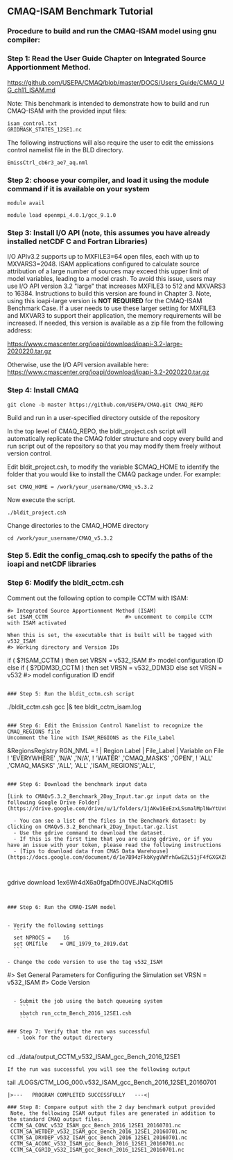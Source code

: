 ## CMAQ-ISAM Benchmark Tutorial ## 

### Procedure to build and run the CMAQ-ISAM model using gnu compiler: ###

### Step 1: Read the User Guide Chapter on Integrated Source Apportionment Method.
https://github.com/USEPA/CMAQ/blob/master/DOCS/Users_Guide/CMAQ_UG_ch11_ISAM.md

Note: This benchmark is intended to demonstrate how to build and run CMAQ-ISAM with the provided input files:
```
isam_control.txt
GRIDMASK_STATES_12SE1.nc
```

The following instructions will also require the user to edit the emissions control namelist file in the BLD directory.

```
EmissCtrl_cb6r3_ae7_aq.nml
```


### Step 2: choose your compiler, and load it using the module command if it is available on your system

```
module avail
```

```
module load openmpi_4.0.1/gcc_9.1.0 
```

### Step 3: Install I/O API (note, this assumes you have already installed netCDF C and Fortran Libraries)

I/O APIv3.2 supports up to MXFILE3=64 open files, each with up to MXVARS3=2048. ISAM applications configured to calculate source attribution of a large number of sources may exceed this upper limit of model variables, leading to a model crash. To avoid this issue, users may use I/O API version 3.2 "large" that increases MXFILE3 to 512 and MXVARS3 to 16384. Instructions to build this version are found in Chapter 3. Note, using this ioapi-large version is <b>NOT REQUIRED</b> for the CMAQ-ISAM Benchmark Case. If a user needs to use these larger setting for MXFILE3 and MXVAR3 to support their application, the memory requirements will be increased. If needed, this version is available as a zip file from the following address:

https://www.cmascenter.org/ioapi/download/ioapi-3.2-large-2020220.tar.gz

Otherwise, use the I/O API version available here:
https://www.cmascenter.org/ioapi/download/ioapi-3.2-2020220.tar.gz

### Step 4: Install CMAQ

```
git clone -b master https://github.com/USEPA/CMAQ.git CMAQ_REPO
```

Build and run in a user-specified directory outside of the repository

In the top level of CMAQ_REPO, the bldit_project.csh script will automatically replicate the CMAQ folder structure and copy every build and run script out of the repository so that you may modify them freely without version control.

Edit bldit_project.csh, to modify the variable $CMAQ_HOME to identify the folder that you would like to install the CMAQ package under. For example:

```
set CMAQ_HOME = /work/your_username/CMAQ_v5.3.2
```

Now execute the script.

```
./bldit_project.csh
```

Change directories to the CMAQ_HOME directory

```
cd /work/your_username/CMAQ_v5.3.2
```


### Step 5. Edit the config_cmaq.csh to specify the paths of the ioapi and netCDF libraries

### Step 6: Modify the bldit_cctm.csh 


Comment out the following option to compile CCTM with ISAM:
```
#> Integrated Source Apportionment Method (ISAM)
set ISAM_CCTM                         #> uncomment to compile CCTM with ISAM activated

When this is set, the executable that is built will be tagged with v532_ISAM
#> Working directory and Version IDs
```
 if ( $?ISAM_CCTM ) then
     set VRSN  = v532_ISAM                      #> model configuration ID
    else if ( $?DDM3D_CCTM ) then
     set VRSN = v532_DDM3D
    else
     set VRSN = v532               #> model configuration ID
 endif
```

### Step 5: Run the bldit_cctm.csh script
```
./bldit_cctm.csh gcc |& tee bldit_cctm_isam.log
```

### Step 6: Edit the Emission Control Namelist to recognize the CMAQ_REGIONS file 
Uncomment the line with ISAM_REGIONS as the File_Label
```
&RegionsRegistry
 RGN_NML  =
 !          | Region Label   | File_Label  | Variable on File
 !<Default>    'EVERYWHERE'  ,'N/A'        ,'N/A',
 !<Example>    'WATER'       ,'CMAQ_MASKS' ,'OPEN',
 !<Example>    'ALL'         ,'CMAQ_MASKS' ,'ALL',
               'ALL'         ,'ISAM_REGIONS','ALL',
```
      
### Step 6: Download the benchmark input data

[Link to CMAQv5.3.2_Benchmark_2Day_Input.tar.gz input data on the following Google Drive Folder](https://drive.google.com/drive/u/1/folders/1jAKw1EeEzxLSsmalMplNwYtUv08pwUYk)

  - You can see a list of the files in the Benchmark dataset: by clicking on CMAQv5.3.2_Benchmark_2Day_Input.tar.gz.list
  - Use the gdrive command to download the dataset.
  - If this is the first time that you are using gdrive, or if you have an issue with your token, please read the following instructions
  - [Tips to download data from CMAS Data Warehouse](https://docs.google.com/document/d/1e7B94zFkbKygVWfrhGwEZL51jF4fGXGXZbvi6KzXYQ4)
  
  
  ```
  gdrive download 1ex6Wr4dX6a0fgaDfhO0VEJNaCKqOflI5
  ```
  
    
### Step 6: Run the CMAQ-ISAM model

    
  - Verify the following settings
    ```
    set NPROCS =    16
    set OMIfile    = OMI_1979_to_2019.dat
    ```

  - Change the code version to use the tag v532_ISAM
```
#> Set General Parameters for Configuring the Simulation
 set VRSN      = v532_ISAM         #> Code Version
```
    
  - Submit the job using the batch queueing system
    ```
    sbatch run_cctm_Bench_2016_12SE1.csh
    ```

### Step 7: Verify that the run was successful
   - look for the output directory
   
   ```
   cd ../data/output_CCTM_v532_ISAM_gcc_Bench_2016_12SE1
   ```
   If the run was successful you will see the following output
   
   ```
   tail ./LOGS/CTM_LOG_000.v532_ISAM_gcc_Bench_2016_12SE1_20160701
   ```
   |>---   PROGRAM COMPLETED SUCCESSFULLY   ---<|

### Step 8: Compare output with the 2 day benchmark output provided
    Note, the following ISAM output files are generated in addition to the standard CMAQ output files.
    CCTM_SA_CONC_v532_ISAM_gcc_Bench_2016_12SE1_20160701.nc
    CCTM_SA_WETDEP_v532_ISAM_gcc_Bench_2016_12SE1_20160701.nc
    CCTM_SA_DRYDEP_v532_ISAM_gcc_Bench_2016_12SE1_20160701.nc
    CCTM_SA_ACONC_v532_ISAM_gcc_Bench_2016_12SE1_20160701.nc
    CCTM_SA_CGRID_v532_ISAM_gcc_Bench_2016_12SE1_20160701.nc

